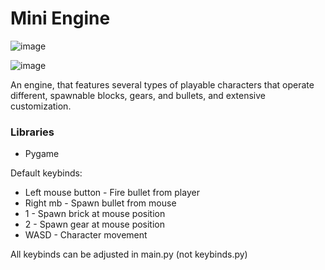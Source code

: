 # Mini Engine
![image](https://github.com/acer-leon-dev/Mini-Engine/assets/165339599/b12f8d36-b0fe-4d9a-968d-5c070673bd55)

![image](https://github.com/acer-leon-dev/Mini-Engine/assets/165339599/4e63997f-393a-4aaf-b2f0-98e00c54a580)

An engine, that features several types of playable characters that operate different, spawnable blocks, gears, and bullets, and extensive customization.
### Libraries
- Pygame

Default keybinds:
- Left mouse button - Fire bullet from player
- Right mb - Spawn bullet from mouse
- 1 - Spawn brick at mouse position
- 2 - Spawn gear at mouse position
- WASD - Character movement

All keybinds can be adjusted in main.py (not keybinds.py)
